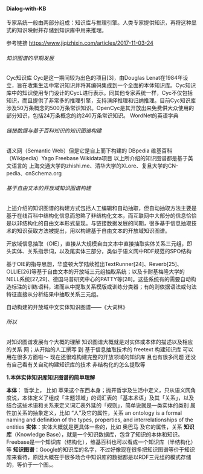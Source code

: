 #### Dialog-with-KB


专家系统一般由两部分组成：知识库与推理引擎。人类专家提供知识，再将这种显式的知识映射并存储到知识库中用来推理。

参考链接 https://www.jiqizhixin.com/articles/2017-11-03-24

###### 知识图谱的早期发展

Cyc知识库 
Cyc是这一期间较为出色的项目[3]，由Douglas Lenat在1984年设立，旨在收集生活中常识知识并将其编码集成到一个全面的本体知识库。Cyc知识库中的知识使用专门设计的CycL进行表示。同其他专家系统一样，Cyc不仅包括知识，而且提供了非常多的推理引擎，支持演绎推理和归纳推理。目前Cyc知识库涉及50万条概念的500万条常识知识。OpenCyc是其开放出来免费供大众使用的部分知识，包括24万条概念的约240万条常识知识。
WordNet的英语字典

###### 链接数据与基于百科知识的知识图谱构建

语义网（Semantic Web）但是它是自上而下构建的 DBpedia 维基百科（Wikipedia）Yago Freebase Wikidata项目 以上所介绍的知识图谱都是基于英文语言的
 上海交通大学的zhishi.me、清华大学的XLore、复旦大学的CN-pedia、cnSchema.org
 
###### 基于自由文本的开放域知识图谱构建

上述介绍的知识图谱的构建方式包括人工编辑和自动抽取，但自动抽取方法主要是基于在线百科中结构化信息而忽略了非结构化文本，而互联网中大部分的信息恰恰是以非结构化的自由文本形式呈现。与链接数据发展的同期，很多基于信息抽取技术的知识获取方法被提出，用以构建基于自由文本的开放域知识图谱。

开放域信息抽取（OIE），直接从大规模自由文本中直接抽取实体关系三元组，即头实体、关系指示词，以及尾实体三部分，类似于语义网中RDF规范的SPO结构

基于OIE的指导思想，华盛顿大学陆续推出TextRunner[24]、Reverb[25]、OLLIE[26]等基于自由文本的开放域三元组抽取系统；以及卡耐基梅隆大学的NELL系统[27,29]、德国马普研究中心的PATTY等[28]。这些系统有的需要自动构造标注的训练语料，进而从中提取关系模版或训练分类器；有的则依据语法或句法特征直接从分析结果中抽取关系三元组。

自动构建的开放域中文实体知识图谱——《大词林》

###### 所以 
对知识图谱发展有个大概的理解 知识图谱大概就是对实体或本体的描述以及相应的关系 网；从开始的人工撰写 到 基于信息抽取技术的 freetext 构建知识库
可以用在很多方面啦～ 现在还很难构建完整的开放领域的知识库 且也有很多问题 还没有自己看有关自动构建知识库的技术 非结构化的怎么提取等

**1.本体实体知识库知识图谱的简单理解**

**本体**： 哲学上， 比如 苹果这个东西本身；抛开哲学及生活中定义，只从语义网角度说，本体定义了组成「主题领域」的词汇表的「基本术语」及其「关系」，以及结合这些术语和关系来定义词汇表外延的「规则」，简单说就是一类实体的类别 属性加关系的抽象定义，比如 “人”及它的属性，关系
an ontology is a formal naming and definition of the types, properties, and interrelationships of the entities
**实体**：实体大概就是更具体一些的，比如 奥巴马 及它的属性，关系
**知识库**（Knowledge Base），就是一个知识数据库，包含了知识的本体和知识。Freebase是一个知识库（结构化），维基百科也可以看成一个知识库（半结构化）等
**知识图谱**：Google的知识库的名字，不过好像现在很多把知识图谱等价于知识库来看待，原因大概在于很多场合中知识库的数据都是以RDF三元组的模式存储的，等价于一个图。。














